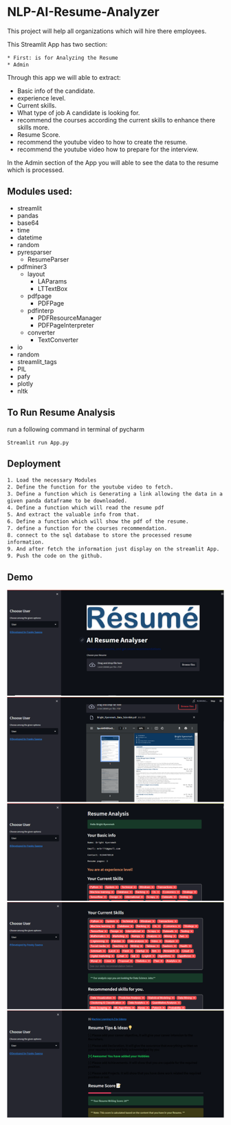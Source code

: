 
# NLP-AI-Resume-Analyzer

This project will help all organizations which will hire there employees.

This Streamlit App has two section:

```
* First: is for Analyzing the Resume
* Admin
```

Through this app we will able to extract:
* Basic info of the candidate.
* experience level.
* Current skills.
* What type of job A candidate is looking for.
* recommend the courses according the current skills to enhance there skills more.
* Resume Score.
* recommend the youtube video to how to create the resume.
* recommend the youtube video how to prepare for the interview.

In the Admin section of the App you will able to see the data to the resume which is processed.

## Modules used:
* streamlit
* pandas
* base64
* time
* datetime
* random
* pyresparser
    * ResumeParser
* pdfminer3
    * layout
        * LAParams
        * LTTextBox
    * pdfpage
        * PDFPage
    * pdfinterp
        * PDFResourceManager
        * PDFPageInterpreter
    * converter
        * TextConverter
* io 
* random
* streamlit_tags
* PIL
* pafy
* plotly
* nltk

## To Run Resume Analysis
run a following command in terminal of pycharm
```
Streamlit run App.py
```
## Deployment
```
1. Load the necessary Modules
2. Define the function for the youtube video to fetch.
3. Define a function which is Generating a link allowing the data in a given panda dataframe to be downloaded.
4. Define a function which will read the resume pdf
5. And extract the valuable info from that.
6. Define a function which will show the pdf of the resume.
7. define a function for the courses recommendation.
8. connect to the sql database to store the processed resume information.
9. And after fetch the information just display on the streamlit App.
9. Push the code on the github.
```


## Demo

![App Screenshot](https://raw.githubusercontent.com/Franky-Saxena/NLP-AI-Resume-Analyzer/main/Untitled1.png)
![App Screenshot](https://raw.githubusercontent.com/Franky-Saxena/NLP-AI-Resume-Analyzer/main/Untitled2.png)
![App Screenshot](https://raw.githubusercontent.com/Franky-Saxena/NLP-AI-Resume-Analyzer/main/Untitled3.png)
![App Screenshot](https://raw.githubusercontent.com/Franky-Saxena/NLP-AI-Resume-Analyzer/main/Untitled4.png)
![App Screenshot](https://raw.githubusercontent.com/Franky-Saxena/NLP-AI-Resume-Analyzer/main/Untitled5.png)
